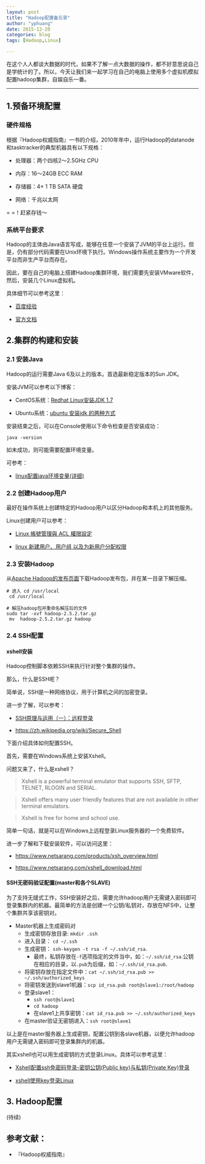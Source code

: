 ```yaml
---
layout: post
title: "Hadoop配置备忘录"
author: "yphuang"
date: 2015-12-20
categories: blog
tags: [Hadoop,Linux]

---
```


在这个人人都谈大数据的时代，如果不了解一点大数据的操作，都不好意思说自己是学统计的了。所以，今天让我们来一起学习在自己的电脑上使用多个虚拟机模拟配置hadoop集群，自娱自乐一番。


***

## 1.预备环境配置

### 硬件规格

根据『Hadoop权威指南』一书的介绍，2010年年中，运行Hadoop的datanode和tasktracker的典型机器具有以下规格：

- 处理器：两个四核2～2.5GHz CPU

- 内存：16～24GB ECC RAM

- 存储器：4× 1 TB SATA 硬盘

- 网络：千兆以太网


= =！赶紧存钱～

### 系统平台要求

Hadoop的主体由Java语言写成，能够在任意一个安装了JVM的平台上运行。但是，仍有部分代码需要在Unix环境下执行。Windows操作系统主要作为一个开发平台而非生产平台而存在。

因此，要在自己的电脑上搭建Hadoop集群环境，我们需要先安装VMware软件，然后，安装几个Linux虚拟机。

具体细节可以参考这里：

- [百度经验](http://jingyan.baidu.com/article/0bc808fc906bf91bd485b92a.html)

- [官方文档](http://partnerweb.vmware.com/GOSIG/Ubuntu_14_04.html)



## 2.集群的构建和安装

### 2.1 安装Java 

Hadoop的运行需要Java 6及以上的版本。首选最新稳定版本的Sun JDK。

安装JVM可以参考以下博客：

- CentOS系统：[Redhat Linux安装JDK 1.7](http://www.cnblogs.com/kerrycode/p/3197865.html)

- Ubuntu系统：[ubuntu 安装jdk 的两种方式](http://www.cnblogs.com/a2211009/p/4265225.html)

安装结束之后，可以在Console使用以下命令检查是否安装成功：

```
java -version

```
如未成功，则可能需要配置环境变量。

可参考：

- [linux配置java环境变量(详细) ](http://www.cnblogs.com/samcn/archive/2011/03/16/1986248.html) 


### 2.2 创建Hadoop用户

最好在操作系统上创建特定的Hadoop用户以区分Hadoop和本机上的其他服务。

Linux创建用户可以参考：

- [Linux 帳號管理與 ACL 權限設定](http://linux.vbird.org/linux_basic/0410accountmanager.php)

- [linux 新建用户、用户组 以及为新用户分配权限](http://www.blogjava.net/hello-yun/archive/2012/05/16/378295.html)

### 2.3 安装Hadoop

从[Apache Hadoop的发布页面](http://hadoop.apache.org/releases.html)下载Hadoop发布包，并在某一目录下解压缩。

```
# 进入 cd /usr/local
 cd /usr/local

# 解压hadoop包并重命名解压后的文件 
sudo tar -xvf hadoop-2.5.2.tar.gz
 mv  hadoop-2.5.2.tar.gz hadoop

```


### 2.4 SSH配置

#### xshell安装

Hadoop控制脚本依赖SSH来执行针对整个集群的操作。

那么，什么是SSH呢？

简单说，SSH是一种网络协议，用于计算机之间的加密登录。

进一步了解，可以参考：

- [SSH原理与运用（一）：远程登录](http://www.ruanyifeng.com/blog/2011/12/ssh_remote_login.html)

- <https://zh.wikipedia.org/wiki/Secure_Shell>

下面介绍具体如何配置SSH。

首先，需要在Windows系统上安装Xshell。

问题又来了，什么是xshell？

> Xshell is a powerful terminal emulator that supports SSH, SFTP, TELNET, RLOGIN and SERIAL. 

> Xshell offers many user friendly features that are not available in other terminal emulators.

> Xshell is free for home and school use.

简单一句话，就是可以在Windows上远程登录Linux服务器的一个免费软件。

进一步了解和下载安装软件，可以访问这里：

- <https://www.netsarang.com/products/xsh_overview.html>

- <https://www.netsarang.com/xshell_download.html>

#### SSH无密码验证配置(master和各个SLAVE)

为了支持无缝式工作，SSH安装好之后，需要允许hadoop用户无需键入密码即可登录集群内的机器。最简单的方法是创建一个公钥/私钥对，存放在NFS中，让整个集群共享该密钥对。

* Master机器上生成密码对
    + 生成密钥存放目录: `mkdir .ssh`
    + 进入目录： `cd ~/.ssh`
    + 生成密钥： `ssh-keygen -t rsa -f ~/.ssh/id_rsa`.
        - 最终，私钥存放在`-f`选项指定的文件当中，如：`~/.ssh/id_rsa`.公钥在相应的目录，以`.pub`为后缀，如：`~/.ssh/id_rsa.pub`.
    + 将密钥存放在指定文件中：`cat ~/.ssh/id_rsa.pub >> ~/.ssh/authorized_keys`
    + 将密钥发送到slave1机器：`scp id_rsa.pub root@slave1:/root/hadoop`
    + 登录slave1：
        - `ssh root@slave1`
        - `cd hadoop`
        - 在slave1上共享密钥：`cat id_rsa.pub >> ~/.ssh/authorized_keys`
    + 在master验证无密钥进入：`ssh root@slave1`

以上是在master服务器上生成密钥，配置公钥到各slave机器，以便允许hadoop用户无需键入密码即可登录集群内的机器。


其实xshell也可以用生成密钥的方式登录Linux。具体可以参考这里：

- [Xshell配置ssh免密码登录-密钥公钥(Public key)与私钥(Private Key)登录](http://www.aiezu.com/system/linux/xshell_ssh_public-key_login.html)

- [xshell使用key登录Linux](http://www.live-in.org/archives/1368.html)

## 3. Hadoop配置

(待续)

## 参考文献：

- 『Hadoop权威指南』

